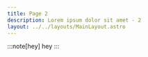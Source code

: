 ```yaml
---
title: Page 2
description: Lorem ipsum dolor sit amet - 2
layout: ../../layouts/MainLayout.astro
---
```


:::note[hey]
hey
:::
